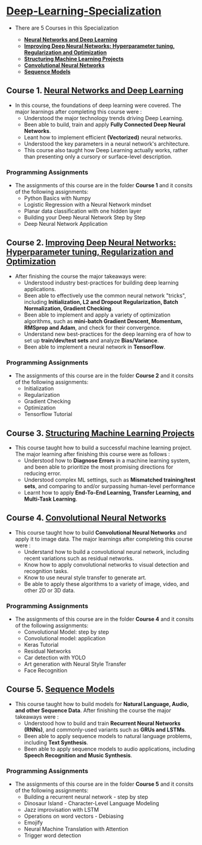 # [Deep-Learning-Specialization](https://www.coursera.org/specializations/deep-learning)
* There are 5 Courses in this Specialization

    * [**Neural Networks and Deep Learning**](https://www.coursera.org/learn/neural-networks-deep-learning/home/welcome)  
    * [**Improving Deep Neural Networks: Hyperparameter tuning, Regularization and Optimization**](https://www.coursera.org/learn/deep-neural-network/home/welcome) 
    * [**Structuring Machine Learning Projects**](https://www.coursera.org/learn/machine-learning-projects/home/welcome)
    * [**Convolutional Neural Networks**](https://www.coursera.org/learn/convolutional-neural-networks/home/welcome)
    * [**Sequence Models**](https://www.coursera.org/learn/nlp-sequence-models/home/welcome)
 
## Course 1. [**Neural Networks and Deep Learning**](https://www.coursera.org/learn/neural-networks-deep-learning/home/welcome)

* In this course, the foundations of deep learning were covered. The major learnings after completing this course were :
    * Understood the major technology trends driving Deep Learning.
    * Been able to build, train and apply **Fully Connected Deep Neural Networks**. 
    * Leant how to implement efficient **(Vectorized)** neural networks. 
    * Understood the key parameters in a neural network's architecture. 
    * This course also taught how Deep Learning actually works, rather than presenting only a cursory or surface-level description. 
    
### Programming Assignments
* The assignments of this course are in the folder  **Course 1** and it consits of the following assignments:
    * Python Basics with Numpy
    * Logistic Regression with a Neural Network mindset
    * Planar data classification with one hidden layer
    * Building your Deep Neural Network Step by Step
    * Deep Neural Network Application
    
## Course 2. [**Improving Deep Neural Networks: Hyperparameter tuning, Regularization and Optimization**](https://www.coursera.org/learn/deep-neural-network/home/welcome) 

* After finishing the course the major takeaways were:
    * Understood industry best-practices for building deep learning applications. 
    * Been able to effectively use the common neural network "tricks", including **Initialization, L2 and Dropout Regularization, Batch Normalization, Gradient Checking**. 
    * Been able to implement and apply a variety of optimization algorithms, such as **mini-batch Gradient Descent, Momentum, RMSprop and Adam**, and check for their convergence. 
    * Understand new best-practices for the deep learning era of how to set up **train/dev/test sets** and analyze **Bias/Variance**.
    * Been able to implement a neural network in **TensorFlow**. 
 
 ### Programming Assignments
 * The assignments of this course are in the folder  **Course 2** and it consits of the following assignments:
     * Initialization
     * Regularization
     * Gradient Checking
     * Optimization
     * Tensorflow Tutorial
          
## Course 3. [**Structuring Machine Learning Projects**](https://www.coursera.org/learn/machine-learning-projects/home/welcome)

* This course taught how to build a successful machine learning project. The major learning after finishing this course were as follows :
    * Understood how to **Diagnose Errors** in a machine learning system, and been able to prioritize the most promising directions for reducing error.
    * Understood complex ML settings, such as **Mismatched training/test sets**, and comparing to and/or surpassing human-level performance
    * Learnt how to apply **End-To-End Learning, Transfer Learning, and Multi-Task Learning**.
        
## Course 4. [**Convolutional Neural Networks**](https://www.coursera.org/learn/convolutional-neural-networks/home/welcome)

* This course taught how to build **Convolutional Neural Networks** and apply it to image data. The major learnings after completing this course were :
    * Understand how to build a convolutional neural network, including recent variations such as residual networks.
    * Know how to apply convolutional networks to visual detection and recognition tasks.
    * Know to use neural style transfer to generate art.
    * Be able to apply these algorithms to a variety of image, video, and other 2D or 3D data.
    
### Programming Assignments
* The assignments of this course are in the folder  **Course 4** and it consits of the following assignments:
    * Convolutional Model: step by step
    * Convolutional model: application
    * Keras Tutorial
    * Residual Networks
    * Car detection with YOLO
    * Art generation with Neural Style Transfer
    * Face Recognition
      
## Course 5. [**Sequence Models**](https://www.coursera.org/learn/nlp-sequence-models/home/welcome)

* This course taught how to build models for **Natural Language, Audio, and other Sequence Data**. After finishing the course the major takeaways were :
    * Understood how to build and train **Recurrent Neural Networks (RNNs)**, and commonly-used variants such as **GRUs and LSTMs**.
    * Been able to apply sequence models to natural language problems, including **Text Synthesis**.
    * Been able to apply sequence models to audio applications, including **Speech Recognition and Music Synthesis**.
    
### Programming Assignments
* The assignments of this course are in the folder  **Course 5** and it consits of the following assignments:
    * Building a recurrent neural network - step by step
    * Dinosaur Island - Character-Level Language Modeling
    * Jazz improvisation with LSTM
    * Operations on word vectors - Debiasing
    * Emojify
    * Neural Machine Translation with Attention
    * Trigger word detection
